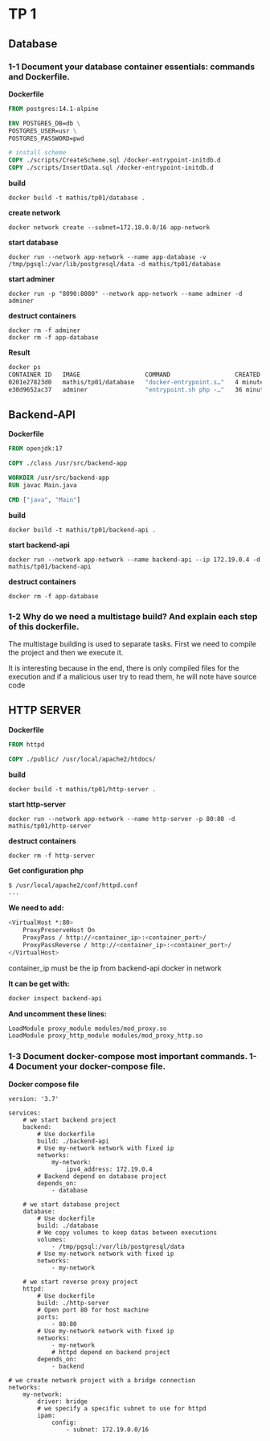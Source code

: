 # TP 1

## Database

### 1-1 Document your database container essentials: commands and Dockerfile.

**Dockerfile**
```Dockerfile
FROM postgres:14.1-alpine

ENV POSTGRES_DB=db \
POSTGRES_USER=usr \
POSTGRES_PASSWORD=pwd

# install scheme
COPY ./scripts/CreateScheme.sql /docker-entrypoint-initdb.d
COPY ./scripts/InsertData.sql /docker-entrypoint-initdb.d
```

**build**
```
docker build -t mathis/tp01/database .
```

**create network**
```
docker network create --subnet=172.18.0.0/16 app-network
```

**start database**
```
docker run --network app-network --name app-database -v /tmp/pgsql:/var/lib/postgresql/data -d mathis/tp01/database
```

**start adminer**
```
docker run -p "8090:8080" --network app-network --name adminer -d adminer
```

**destruct containers**
```
docker rm -f adminer
docker rm -f app-database
```

**Result**
```bash
docker ps
CONTAINER ID   IMAGE                  COMMAND                  CREATED          STATUS          PORTS                    NAMES
0201e27823d0   mathis/tp01/database   "docker-entrypoint.s…"   4 minutes ago    Up 4 minutes    3306/tcp, 5432/tcp       app-database
e30d9652ac37   adminer                "entrypoint.sh php -…"   36 minutes ago   Up 36 minutes   0.0.0.0:8090->8080/tcp   adminer
```

## Backend-API

**Dockerfile**
```Dockerfile
FROM openjdk:17

COPY ./class /usr/src/backend-app

WORKDIR /usr/src/backend-app
RUN javac Main.java

CMD ["java", "Main"]
```

**build**
```
docker build -t mathis/tp01/backend-api .
```

**start backend-api**
```
docker run --network app-network --name backend-api --ip 172.19.0.4 -d mathis/tp01/backend-api
```

**destruct containers**
```
docker rm -f app-database
```

### 1-2 Why do we need a multistage build? And explain each step of this dockerfile.

The multistage building is used to separate tasks. First we need to compile the project and then we execute it.

It is interesting because in the end, there is only compiled files for the execution and if a malicious user try to read them,
he will note have source code

## HTTP SERVER

**Dockerfile**
```Dockerfile
FROM httpd

COPY ./public/ /usr/local/apache2/htdocs/
```


**build**
```
docker build -t mathis/tp01/http-server .
```

**start http-server**
```
docker run --network app-network --name http-server -p 80:80 -d mathis/tp01/http-server
```

**destruct containers**
```
docker rm -f http-server
```

**Get configuration php**
```bash
$ /usr/local/apache2/conf/httpd.conf
...
```

**We need to add:**
```bash
<VirtualHost *:80>
    ProxyPreserveHost On
    ProxyPass / http://<container_ip>:<container_port>/
    ProxyPassReverse / http://<container_ip>:<container_port>/
</VirtualHost>
```

container_ip must be the ip from backend-api docker in network

**It can be get with:**
```bash
docker inspect backend-api
```

**And uncomment these lines:**
```bash
LoadModule proxy_module modules/mod_proxy.so
LoadModule proxy_http_module modules/mod_proxy_http.so
```

### 1-3 Document docker-compose most important commands. 1-4 Document your docker-compose file.

**Docker compose file**
```docker-compose
version: '3.7'

services:
    # we start backend project
    backend:
        # Use dockerfile
        build: ./backend-api
        # Use my-network network with fixed ip
        networks:
            my-network:
                ipv4_address: 172.19.0.4
        # Backend depend on database project
        depends_on:
            - database

    # we start database project
    database:
        # Use dockerfile
        build: ./database
        # We copy volumes to keep datas between executions
        volumes:
            - /tmp/pgsql:/var/lib/postgresql/data
        # Use my-network network with fixed ip
        networks:
            - my-network

    # we start reverse proxy project
    httpd:
        # Use dockerfile
        build: ./http-server
        # Open port 80 for host machine
        ports:
            - 80:80
        # Use my-network network with fixed ip
        networks:
            - my-network
            # httpd depend on backend project
        depends_on:
            - backend

# we create network project with a bridge connection
networks:
    my-network:
        driver: bridge
        # we specify a specific subnet to use for httpd
        ipam:
            config:
                - subnet: 172.19.0.0/16
```